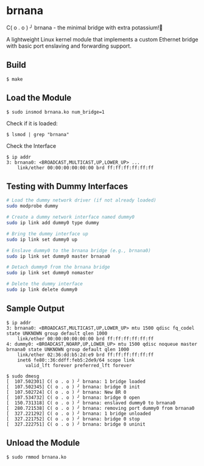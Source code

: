 # brnana
C(  o  .  o  ) ╯   brnana - the minimal bridge with extra potassium!🍌 

A lightweight Linux kernel module that implements a custom Ethernet bridge with basic port enslaving and forwarding support.

## Build
```
$ make
```
## Load the Module
```
$ sudo insmod brnana.ko num_bridge=1
```
Check if it is loaded:
```
$ lsmod | grep "brnana"
```
Check the Interface
```
$ ip addr
3: brnana0: <BROADCAST,MULTICAST,UP,LOWER_UP> ...
    link/ether 00:00:00:00:00:00 brd ff:ff:ff:ff:ff:ff
```

## Testing with Dummy Interfaces
```sh
# Load the dummy network driver (if not already loaded)
sudo modprobe dummy

# Create a dummy network interface named dummy0
sudo ip link add dummy0 type dummy

# Bring the dummy interface up
sudo ip link set dummy0 up

# Enslave dummy0 to the brnana bridge (e.g., brnana0)
sudo ip link set dummy0 master brnana0

# Detach dummy0 from the brnana bridge
sudo ip link set dummy0 nomaster

# Delete the dummy interface
sudo ip link delete dummy0
```
## Sample Output
```
$ ip addr
3: brnana0: <BROADCAST,MULTICAST,UP,LOWER_UP> mtu 1500 qdisc fq_codel state UNKNOWN group default qlen 1000
    link/ether 00:00:00:00:00:00 brd ff:ff:ff:ff:ff:ff
4: dummy0: <BROADCAST,NOARP,UP,LOWER_UP> mtu 1500 qdisc noqueue master brnana0 state UNKNOWN group default qlen 1000
    link/ether 02:36:dd:b5:2d:e9 brd ff:ff:ff:ff:ff:ff
    inet6 fe80::36:ddff:feb5:2de9/64 scope link 
       valid_lft forever preferred_lft forever
```

```
$ sudo dmesg
[  107.502301] C( o . o ) ╯ brnana: 1 bridge loaded
[  107.502345] C( o . o ) ╯ brnana: bridge 0 init
[  107.502724] C( o . o ) ╯ brnana: New BR 0
[  107.534732] C( o . o ) ╯ brnana: bridge 0 open
[  150.731318] C( o . o ) ╯ brnana: enslaved dummy0 to brnana0
[  280.721538] C( o . o ) ╯ brnana: removing port dummy0 from brnana0
[  327.221292] C( o . o ) ╯ brnana: 1 bridge unloaded
[  327.221752] C( o . o ) ╯ brnana: bridge 0 stop
[  327.222751] C( o . o ) ╯ brnana: bridge 0 uninit
```
## Unload the Module
```
$ sudo rmmod brnana.ko
```